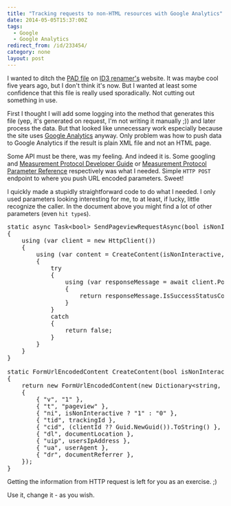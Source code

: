 ```yaml
---
title: "Tracking requests to non-HTML resources with Google Analytics"
date: 2014-05-05T15:37:00Z
tags:
  - Google
  - Google Analytics
redirect_from: /id/233454/
category: none
layout: post
---
```

I wanted to ditch the [PAD file][5] on [ID3 renamer's][1] website. It was maybe cool five years ago, but I don't think it's now. But I wanted at least some confidence that this file is really used sporadically. Not cutting out something in use. 

<!-- excerpt -->

First I thought I will add some logging into the method that generates this file (yep, it's generated on request, I'm not writing it manually ;)) and later process the data. But that looked like unnecessary work especially because the site uses [Google Analytics][2] anyway. Only problem was how to push data to Google Analytics if the result is plain XML file and not an HTML page. 

Some API must be there, was my feeling. And indeed it is. Some googling and [Measurement Protocol Developer Guide][4] or [Measurement Protocol Parameter Reference][3] respectively was what I needed. Simple `HTTP POST` endpoint to where you push URL encoded parameters. Sweet!

I quickly made a stupidly straightforward code to do what I needed. I only used parameters looking interesting for me, to at least, if lucky, little recognize the caller. In the document above you might find a lot of other parameters (even `hit type`s).

<pre class="brush:csharp">
static async Task&lt;bool&gt; SendPageviewRequestAsync(bool isNonInteractive, string trackingId, string documentLocation, string usersIpAddress, string userAgent, string documentReferrer, Guid? clientId = null)
{
	using (var client = new HttpClient())
	{
		using (var content = CreateContent(isNonInteractive, trackingId, documentLocation, usersIpAddress, userAgent, documentReferrer, clientId))
		{
			try
			{
				using (var responseMessage = await client.PostAsync("http://www.google-analytics.com/collect", content).ConfigureAwait(false))
				{
					return responseMessage.IsSuccessStatusCode;
				}
			}
			catch
			{
				return false;
			}
		}
	}
}

static FormUrlEncodedContent CreateContent(bool isNonInteractive, string trackingId, string documentLocation, string usersIpAddress, string userAgent, string documentReferrer, Guid? clientId = null)
{
	return new FormUrlEncodedContent(new Dictionary&lt;string, string&gt;()
	{ 
		{ "v", "1" },
		{ "t", "pageview" },
		{ "ni", isNonInteractive ? "1" : "0" },
		{ "tid", trackingId },
		{ "cid", (clientId ?? Guid.NewGuid()).ToString() },
		{ "dl", documentLocation },
		{ "uip", usersIpAddress },
		{ "ua", userAgent },
		{ "dr", documentReferrer },
	});
}
</pre>

Getting the information from HTTP request is left for you as an exercise. ;) 

Use it, change it - as you wish. 

[1]: http://www.id3renamer.com
[2]: http://www.google.com/analytics/
[3]: https://developers.google.com/analytics/devguides/collection/protocol/v1/parameters
[4]: https://developers.google.com/analytics/devguides/collection/protocol/v1/devguide
[5]: http://en.wikipedia.org/wiki/Portable_Application_Description